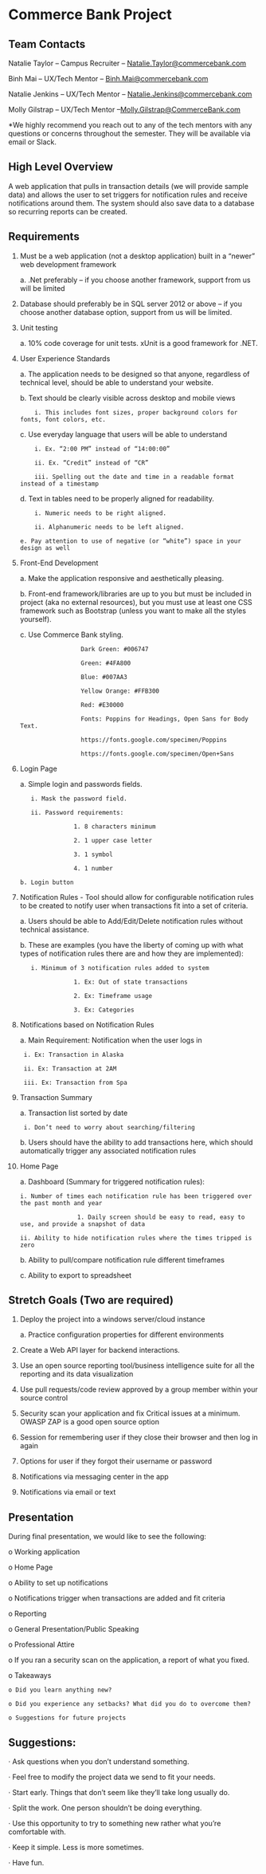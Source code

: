 # Commerce Bank Project

## Team Contacts
Natalie Taylor – Campus Recruiter – Natalie.Taylor@commercebank.com 

Binh Mai – UX/Tech Mentor – Binh.Mai@commercebank.com 

Natalie Jenkins – UX/Tech Mentor – Natalie.Jenkins@commercebank.com 

Molly Gilstrap – UX/Tech Mentor –Molly.Gilstrap@CommerceBank.com

*We highly recommend you reach out to any of the tech mentors with any questions or concerns throughout the semester. They will be available via email or Slack.


## High Level Overview

A web application that pulls in transaction details (we will provide sample data) and allows the user to set triggers for notification rules and receive notifications around them. The system should also save data to a database so recurring reports can be created.

## Requirements

1. Must be a web application (not a desktop application) built in a “newer” web development framework

      a. .Net preferably – if you choose another framework, support from us will be limited

2. Database should preferably be in SQL server 2012 or above – if you choose another database option, support from us will be limited.

3. Unit testing

      a. 10% code coverage for unit tests. xUnit is a good framework for .NET.

4. User Experience Standards

      a. The application needs to be designed so that anyone, regardless of technical level, should be able to understand your website.

      b. Text should be clearly visible across desktop and mobile views

           i. This includes font sizes, proper background colors for fonts, font colors, etc.

      c. Use everyday language that users will be able to understand

           i. Ex. “2:00 PM” instead of “14:00:00”

           ii. Ex. “Credit” instead of “CR”

           iii. Spelling out the date and time in a readable format instead of a timestamp

      d. Text in tables need to be properly aligned for readability.

           i. Numeric needs to be right aligned.

           ii. Alphanumeric needs to be left aligned.

       e. Pay attention to use of negative (or “white”) space in your design as well


5. Front-End Development

      a. Make the application responsive and aesthetically pleasing.

      b. Front-end framework/libraries are up to you but must be included in project (aka no external resources), but you must use at least one CSS framework such as Bootstrap (unless you want to make all the styles yourself).

      c. Use Commerce Bank styling.

                        Dark Green: #006747

                        Green: #4FA800

                        Blue: #007AA3

                        Yellow Orange: #FFB300

                        Red: #E30000

                        Fonts: Poppins for Headings, Open Sans for Body Text.

                        https://fonts.google.com/specimen/Poppins

                        https://fonts.google.com/specimen/Open+Sans

6. Login Page

      a. Simple login and passwords fields.

          i. Mask the password field.

          ii. Password requirements:

                      1. 8 characters minimum

                      2. 1 upper case letter

                      3. 1 symbol

                      4. 1 number

       b. Login button

7. Notification Rules - Tool should allow for configurable notification rules to be created to notify user when transactions fit into a set of criteria.

      a. Users should be able to Add/Edit/Delete notification rules without technical assistance.

      b. These are examples (you have the liberty of coming up with what types of notification rules there are and how they are implemented):

          i. Minimum of 3 notification rules added to system

                      1. Ex: Out of state transactions

                      2. Ex: Timeframe usage

                      3. Ex: Categories

8. Notifications based on Notification Rules

     a. Main Requirement: Notification when the user logs in

        i. Ex: Transaction in Alaska

        ii. Ex: Transaction at 2AM

        iii. Ex: Transaction from Spa


9. Transaction Summary

      a. Transaction list sorted by date

        i. Don’t need to worry about searching/filtering

      b. Users should have the ability to add transactions here, which should automatically trigger any associated notification rules

10. Home Page

      a. Dashboard (Summary for triggered notification rules):

        i. Number of times each notification rule has been triggered over the past month and year

                        1. Daily screen should be easy to read, easy to use, and provide a snapshot of data

        ii. Ability to hide notification rules where the times tripped is zero

      b. Ability to pull/compare notification rule different timeframes

      c. Ability to export to spreadsheet
      

## Stretch Goals (Two are required)

1. Deploy the project into a windows server/cloud instance

      a. Practice configuration properties for different environments

2. Create a Web API layer for backend interactions.

3. Use an open source reporting tool/business intelligence suite for all the reporting and its data visualization

4. Use pull requests/code review approved by a group member within your source control

5. Security scan your application and fix Critical issues at a minimum. OWASP ZAP is a good open source option

6. Session for remembering user if they close their browser and then log in again

7. Options for user if they forgot their username or password

8. Notifications via messaging center in the app

9. Notifications via email or text


## Presentation

During final presentation, we would like to see the following:

  o Working application

  o Home Page

  o Ability to set up notifications

  o Notifications trigger when transactions are added and fit criteria

  o Reporting

  o General Presentation/Public Speaking

  o Professional Attire

  o If you ran a security scan on the application, a report of what you fixed.

  o Takeaways

    o Did you learn anything new?

    o Did you experience any setbacks? What did you do to overcome them?

    o Suggestions for future projects

## Suggestions:

· Ask questions when you don’t understand something.

· Feel free to modify the project data we send to fit your needs.

· Start early. Things that don’t seem like they’ll take long usually do.

· Split the work. One person shouldn’t be doing everything.

· Use this opportunity to try to something new rather what you’re comfortable with.

· Keep it simple. Less is more sometimes.

· Have fun.
